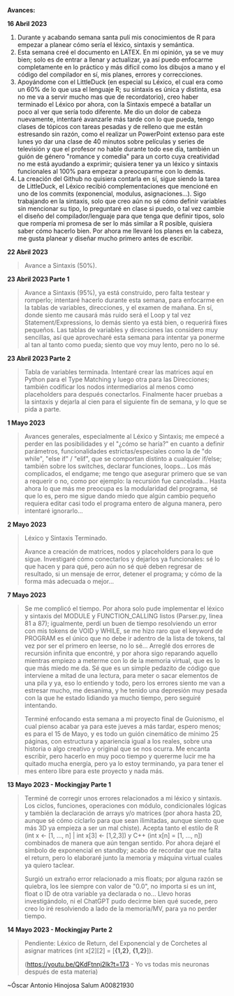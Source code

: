 **Avances:**

**16 Abril 2023**

1. Durante y acabando semana santa pulí mis conocimientos de R para empezar a planear cómo sería el léxico, sintaxis y semántica.
2. Esta semana creé el documento en LATEX. En mi opinión, ya se ve muy bien; solo es de entrar a llenar y actualizar, ya así puedo enfocarme completamente en lo práctico y más difícil como los dibujos a mano y el código del compilador en sí, mis planes, errores y correcciones.
3. Apoyándome con el LittleDuck (en especial su Léxico, el cual era como un 60% de lo que usa el lenguaje R; su sintaxis es única y distinta, esa no me va a servir mucho mas que de recordatorio), creo haber terminado el Léxico por ahora, con la Sintaxis empecé a batallar un poco al ver que sería todo diferente. Me dio un dolor de cabeza nuevamente, intentaré avanzarle más tarde con lo que pueda, tengo clases de tópicos con tareas pesadas y de relleno que me están estresando sin razón, como el realizar un PowerPoint extenso para este lunes yo dar una clase de 40 minutos sobre películas y series de televisión y que el profesor no hable durante todo ese día, también un guión de género "romance y comedia" para un corto cuya creatividad no me está ayudando a exprimir; quisiera tener ya un léxico y sintaxis funcionales al 100% para empezar a preocuparme con lo demás.
4. La creación del Github no quisiera contarla en sí, sigue siendo la tarea de LittleDuck, el Léxico recibió complementaciones que mencioné en uno de los commits (exponencial, modulus, asignaciones...). Sigo trabajando en la sintaxis, solo que creo aún no sé cómo definir variables sin mencionar su tipo, lo preguntaré en clase si puedo, o tal vez cambie el diseño del compilador/lenguaje para que tenga que definir tipos, solo que rompería mi promesa de ser lo más similar a R posible, quisiera saber cómo hacerlo bien. Por ahora me llevaré los planes en la cabeza, me gusta planear y diseñar mucho primero antes de escribir.

**22 Abril 2023**

> Avance a Sintaxis (50%).

**23 Abril 2023 Parte 1**

> Avance a Sintaxis (95%), ya está construido, pero falta testear y romperlo; intentaré hacerlo durante esta semana, para enfocarme en la tablas de variables, direcciones, y el examen de mañana. En sí, donde siento me causará más ruido será el Loop y tal vez Statement/Expressions, lo demás siento ya está bien, o requerirá fixes pequeños. Las tablas de variables y direcciones las considero muy sencillas, así que aprovecharé esta semana para intentar ya ponerme al tan al tanto como pueda; siento que voy muy lento, pero no lo sé.

**23 Abril 2023 Parte 2**

> Tabla de variables terminada. Intentaré crear las matrices aquí en Python para el Type Matching y luego otra para las Direcciones; también codificar los nodos intermediarios al menos como placeholders para después conectarlos. Finalmente hacer pruebas a la sintaxis y dejarla al cien para el siguiente fin de semana, y lo que se pida a parte.

**1 Mayo 2023**

> Avances generales, especialmente al Léxico y Sintaxis; me empecé a perder en las posibilidades y el "¿cómo se haría?" en cuanto a definir parámetros, funcionalidades estrictas/especiales como la de "do while", "else if" / "elif", que se comportan distinto a cualquier if/else; también sobre los switches, declarar funciones, loops... Los más complicados, el endgame; me tengo que asegurar primero que se van a requerir o no, como por ejemplo: la recursión fue cancelada... Hasta ahora lo que más me preocupa es la modularidad del programa, sé que lo es, pero me sigue dando miedo que algún cambio pequeño requiera editar casi todo el programa entero de alguna manera, pero intentaré ignorarlo...

**2 Mayo 2023**

> Léxico y Sintaxis Terminado.
>
> Avance a creación de matrices, nodos y placeholders para lo que sigue. Investigaré cómo conectarlos y dejarlos ya funcionales: sé lo que hacen y para qué, pero aún no sé qué deben regresar de resultado, si un mensaje de error, detener el programa; y cómo de la forma más adecuada o mejor...

**7 Mayo 2023**

> Se me complicó el tiempo. Por ahora solo pude implementar el léxico y sintaxis del MODULE y FUNCTION_CALLING listos (Parser.py, linea 81 a 87); igualmente, perdí un buen de tiempo resolviendo un error con mis tokens de VOID y WHILE, se me hizo raro que el keyword de PROGRAM es el único que no debe ir adentro de la lista de tokens, tal vez por ser el primero en leerse, no lo sé... Arreglé dos errores de recursión infinita que encontré, y por ahora sigo reparando aquello mientras empiezo a meterme con lo de la memoria virtual, que es lo que más miedo me da. Sé que es un simple pedazito de código que interviene a mitad de una lectura, para meter o sacar elementos de una pila y ya, eso lo entiendo y todo, pero los errores siento me van a estresar mucho, me desanima, y he tenido una depresión muy pesada con la que he estado lidiando ya mucho tiempo, pero seguiré intentando.
>
> Terminé enfocando esta semana a mi proyecto final de Guionismo, el cual pienso acabar ya para este jueves a más tardar, espero menos; es para el 15 de Mayo, y es todo un guión cinemático de mínimo 25 páginas, con estructura y apariencia igual a los reales, sobre una historia o algo creativo y original que se nos ocurra. Me encanta escribir, pero hacerlo en muy poco tiempo y quererme lucir me ha quitado mucha energía, pero ya lo estoy terminando, ya para tener el mes entero libre para este proyecto y nada más.

**13 Mayo 2023 - Mockingjay Parte 1**

> Terminé de corregir unos errores relacionados a mi léxico y sintaxis. Los ciclos, funciones, operaciones con módulo, condicionales lógicas y también la declaración de arrays y/o matrices (por ahora hasta 2D, aunque sé cómo ciclarlo para que sean ilimitadas, aunque siento que más 3D ya empieza a ser un mal chiste). Acepta tanto el estilo de R (int x <- [1, ..., n] | int x[3] <- [1,2,3]) y C++ (int x[n] = [1, ..., n]) combinados de manera que aún tengan sentido. Por ahora dejaré el símbolo de exponencial en standby; acabo de recordar que me falta el return, pero lo elaboraré junto la memoria y máquina virtual cuales ya quiero taclear.
>
> Surgió un extraño error relacionado a mis floats; por alguna razón se quiebra, los lee siempre con valor de "0.0", no importa si es un int, float o ID de otra variable ya declarada o no... Llevo horas investigándolo, ni el ChatGPT pudo decirme bien qué sucede, pero creo lo iré resolviendo a lado de la memoria/MV, para ya no perder tiempo.

**14 Mayo 2023 - Mockingjay Parte 2**

> Pendiente: Léxico de Return, del Exponencial y de Corchetes al asignar matrices (int x[2][2] = [**{**1,2**}**, **{**1,2**}**]).
>
>
> (https://youtu.be/QKdFtnnj2lk?t=173 - Yo vs todas mis neuronas después de esta materia)

~Óscar Antonio Hinojosa Salum A00821930
